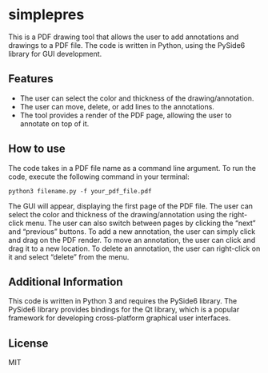 # simplepres

This is a PDF drawing tool that allows the user to add annotations and drawings to a PDF file. The code is written in Python, using the PySide6 library for GUI development.

## Features
* The user can select the color and thickness of the drawing/annotation.
* The user can move, delete, or add lines to the annotations.
* The tool provides a render of the PDF page, allowing the user to annotate on top of it.

## How to use

The code takes in a PDF file name as a command line argument. To run the code, execute the following command in your terminal:

```
python3 filename.py -f your_pdf_file.pdf
```

The GUI will appear, displaying the first page of the PDF file. The user can select the color and thickness of the drawing/annotation using the right-click menu. The user can also switch between pages by clicking the “next” and “previous” buttons. To add a new annotation, the user can simply click and drag on the PDF render. To move an annotation, the user can click and drag it to a new location. To delete an annotation, the user can right-click on it and select “delete” from the menu.

## Additional Information

This code is written in Python 3 and requires the PySide6 library. The PySide6 library provides bindings for the Qt library, which is a popular framework for developing cross-platform graphical user interfaces.

## License

MIT
